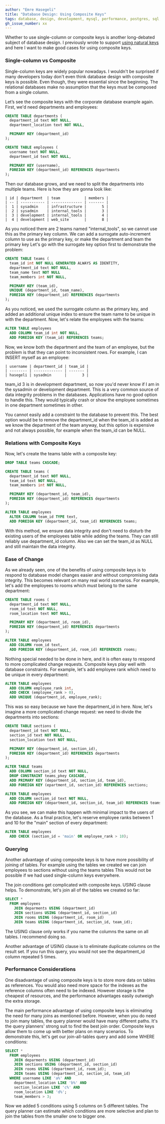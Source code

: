 ```yaml
---
author: "Emre Hasegeli"
title: "Database Design: Using Composite Keys"
tags: database, design, development, mysql, performance, postgres, sql, sql-server, tips
gh_issue_number: xx
---
```


Whether to use single-column or composite keys is another long-debated subject
of database design.  I previously wrote to support [using natural keys](https://en.wikipedia.org/wiki/Natural_key)
and here I want to make good cases for using composite keys.

### Single-column vs Composite

Single-column keys are widely popular nowadays.  I wouldn't be surprised
if many developers today don't even think database design with composite keys
is possible.  Even though, they were essential since the beginning.
The relational databases make no assumption that the keys must be composed
from a single column.

Let’s see the composite keys with the corporate database example again.
First, we'd need departments and employees:

```sql
CREATE TABLE departments (
  department_id text NOT NULL,
  department_location text NOT NULL,

  PRIMARY KEY (department_id)
);

CREATE TABLE employees (
  username text NOT NULL,
  department_id text NOT NULL,

  PRIMARY KEY (username),
  FOREIGN KEY (department_id) REFERENCES departments
);
```

Then our database grows, and we need to split the departments into multiple
teams.  Here is how they are gonna look like:

```nohighlight
| id | department  | team           | members |
| -- | ----------- | -------------- | ------- |
|  1 | sysadmin    | infrastructure |       5 |
|  2 | sysadmin    | internal_tools |       3 |
|  3 | development | internal_tools |       4 |
|  4 | development | web_site       |       8 |
```

As you noticed there are 2 teams named "internal_tools", so we cannot use
this as the primary key column.  We can add a surrogate auto-increment column
to use as the primary key, or make the department and team the primary key
Let's go with the surrogate key option first to demonstrate the problem:

```sql
CREATE TABLE teams (
  team_id int NOT NULL GENERATED ALWAYS AS IDENTITY,
  department_id text NOT NULL,
  team_name text NOT NULL
  team_members int NOT NULL,

  PRIMARY KEY (team_id),
  UNIQUE (department_id, team_name),
  FOREIGN KEY (department_id) REFERENCES departments
);
```

As you noticed, we used the surrogate column as the primary key, and added
an additional unique index to ensure the team name to be unique in with
the department.  Now, let's relate the employees with the teams:

```sql
ALTER TABLE employees
  ADD COLUMN team_id int NOT NULL,
  ADD FOREIGN KEY (team_id) REFERENCES teams;
```

Now, we know both the department and the team of an employee, but the problem
is that they can point to inconsistent rows.  For example, I can INSERT myself
as an employee:

```nohighlight
| username | department_id | team_id |
| -------- | ------------- | ------- |
| hasegeli | sysadmin      |       3 |
```

team_id 3 is in development department, so now you'd never know if I am in
the sysadmin or development department.  This is a very common source of
data integrity problems in the databases.  Applications have no good option
to handle this.  They would typically crash or show the employee sometimes
in one department sometimes in other.

You cannot easily add a constraint to the database to prevent this.  The best
option would be to remove the department_id when the team_id is added
as we know the department of the team anyway, but this option is expensive
and not always possible, for example when the team_id can be NULL.

### Relations with Composite Keys

Now, let's create the teams table with a composite key:

```sql
DROP TABLE teams CASCADE;

CREATE TABLE teams (
  department_id text NOT NULL,
  team_id text NOT NULL,
  team_members int NOT NULL,

  PRIMARY KEY (department_id, team_id),
  FOREIGN KEY (department_id) REFERENCES departments
);

ALTER TABLE employees
  ALTER COLUMN team_id TYPE text,
  ADD FOREIGN KEY (department_id, team_id) REFERENCES teams;
```

With this method, we ensure data integrity and don't need to disturb
the existing users of the employees table while adding the teams.
They can still reliably use department_id column.  Also we can set
the team_id as NULL and still maintain the data integrity.

### Ease of Change

As we already seen, one of the benefits of using composite keys is to respond
to database model changes easier and without compromising data integrity.
This becomes relevant on many real world scenarios.  For example, let's add
the employees to rooms which must belong to the same department:

```sql
CREATE TABLE rooms (
  department_id text NOT NULL,
  room_id text NOT NULL,
  room_location text NOT NULL,

  PRIMARY KEY (department_id, room_id),
  FOREIGN KEY (department_id) REFERENCES departments
);

ALTER TABLE employees
  ADD COLUMN room_id text,
  ADD FOREIGN KEY (department_id, room_id) REFERENCES rooms;
```

Nothing special needed to be done in here, and it is often easy to respond
to more complicated change requests.  Composite keys play well with database
constraints.  For example, let's add employee rank which need to be unique
in every department:

```sql
ALTER TABLE employees
  ADD COLUMN employee_rank int,
  ADD CHECK (employee_rank > 0),
  ADD UNIQUE (department_id, employee_rank);
```

This was so easy because we have the department_id in here.  Now, let's
imagine a more complicated change request: we need to divide the departments
into sections:

```sql
CREATE TABLE sections (
  department_id text NOT NULL,
  section_id text NOT NULL,
  section_location text NOT NULL,

  PRIMARY KEY (department_id, section_id),
  FOREIGN KEY (department_id) REFERENCES departments
);

ALTER TABLE teams
  ADD COLUMN section_id text NOT NULL,
  DROP CONSTRAINT teams_pkey CASCADE,
  ADD PRIMARY KEY (department_id, section_id, team_id),
  ADD FOREIGN KEY (epartment_id, section_id) REFERENCES sections;

ALTER TABLE employees
  ADD COLUMN section_id text NOT NULL,
  ADD FOREIGN KEY (department_id, section_id, team_id) REFERENCES teams;
```

As you see, we can make this happen with minimal impact to the users of
the database.  As a final practice, let's reserve employee ranks between
1 and 10 for the "main" section of every department:

```sql
ALTER TABLE employees
  ADD CHECK (section_id = 'main' OR employee_rank > 10);
```

### Querying

Another advantage of using composite keys is to have more possibility
of joining of tables.  For example using the tables we created we can
join employees to sections without using the teams tables  This would
not be possible if we had used single-column keys everywhere.

The join conditions get complicated with composite keys.  USING clause helps.
To demonstrate, let's join all of the tables we created so far:

```sql
SELECT *
  FROM employees
    JOIN deparments USING (department_id)
    JOIN sections USING (department_id, section_id)
    JOIN rooms USING (department_id, room_id)
    JOIN teams USING (department_id, section_id, team_id);
```

The USING clause only works if you name the columns the same on all tables.
I recommend doing so.

Another advantage of USING clause is to eliminate duplicate columns on
the result set.  If you run this query, you would not see the department_id
column repeated 5 times.

### Performance Considerations

One disadvantage of using composite keys is to store more data on tables
as references.  You would also need more space for the indexes as
the reference columns often need to be indexed.  However storage is
the cheapest of resources, and the performance advantages easily outweigh
the extra storage.

The main performance advantage of using composite keys is eliminating
the need for many joins as mentioned before.  However, when you do need
to join many tables, the query planner would have many different paths.
It's the query planners' strong suit to find the best join order.  Composite
keys allow them to come up with better plans on many scenarios.  To demonstrate
this, let's get our join-all-tables query and add some WHERE conditions:

```sql
SELECT *
  FROM employees
    JOIN deparments USING (department_id)
    JOIN sections USING (department_id, section_id)
    JOIN rooms USING (department_id, room_id);
    JOIN teams USING (department_id, section_id, team_id)
  WHERE username LIKE 'a%' AND
    department_location LIKE 'b%' AND
    section_location LIKE 'c%' AND
    room_location LIKE 'd%';
    team_members > 3;
```

Now we added 5 conditions using 5 columns on 5 different tables.  The query
planner can estimate which conditions are more selective and plan to join
the tables from the smaller one to bigger one.
